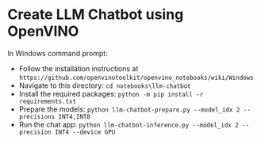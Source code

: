 # Create LLM Chatbot using OpenVINO
In Windows command prompt:
- Follow the installation instructions at `https://github.com/openvinotoolkit/openvino_notebooks/wiki/Windows`
- Navigate to this directory: `cd notebooks\llm-chatbot`
- Install the required packages: `python -m pip install -r requirements.txt`
- Prepare the models: `python llm-chatbot-prepare.py --model_idx 2 --precisions INT4,INT8`
- Run the chat app: `python llm-chatbot-inference.py --model_idx 2 --precision INT4 --device GPU`